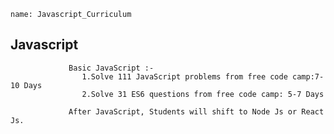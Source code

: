 ```ngMeta
name: Javascript_Curriculum
```     
 ## Javascript
                 Basic JavaScript :-
                    1.Solve 111 JavaScript problems from free code camp:7-10 Days
                    2.Solve 31 ES6 questions from free code camp: 5-7 Days

                 After JavaScript, Students will shift to Node Js or React Js.
